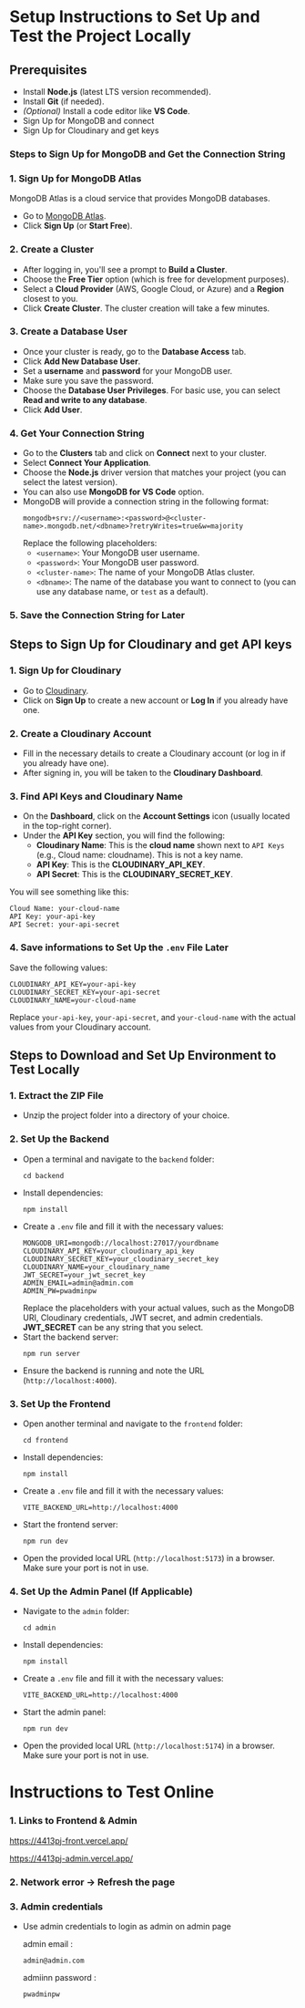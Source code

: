 
# Setup Instructions to Set Up and Test the Project Locally

## Prerequisites
- Install **Node.js** (latest LTS version recommended).
- Install **Git** (if needed).
- *(Optional)* Install a code editor like **VS Code**.
- Sign Up for MongoDB and connect
- Sign Up for Cloudinary and get keys

### Steps to Sign Up for MongoDB and Get the Connection String

### 1. **Sign Up for MongoDB Atlas**
MongoDB Atlas is a cloud service that provides MongoDB databases.

- Go to [MongoDB Atlas](https://www.mongodb.com/cloud/atlas).
- Click **Sign Up** (or **Start Free**).

### 2. **Create a Cluster**
- After logging in, you'll see a prompt to **Build a Cluster**.
- Choose the **Free Tier** option (which is free for development purposes).
- Select a **Cloud Provider** (AWS, Google Cloud, or Azure) and a **Region** closest to you.
- Click **Create Cluster**. The cluster creation will take a few minutes.

### 3. **Create a Database User**
- Once your cluster is ready, go to the **Database Access** tab.
- Click **Add New Database User**.
- Set a **username** and **password** for your MongoDB user.
- Make sure you save the password.
- Choose the **Database User Privileges**. For basic use, you can select **Read and write to any database**.
- Click **Add User**.

### 4. **Get Your Connection String**
- Go to the **Clusters** tab and click on **Connect** next to your cluster.
- Select **Connect Your Application**.
- Choose the **Node.js** driver version that matches your project (you can select the latest version).
- You can also use **MongoDB for VS Code** option.
- MongoDB will provide a connection string in the following format:
  ```
  mongodb+srv://<username>:<password>@<cluster-name>.mongodb.net/<dbname>?retryWrites=true&w=majority
  ```
  Replace the following placeholders:
  - `<username>`: Your MongoDB user username.
  - `<password>`: Your MongoDB user password.
  - `<cluster-name>`: The name of your MongoDB Atlas cluster.
  - `<dbname>`: The name of the database you want to connect to (you can use any database name, or `test` as a default).

### 5. Save the Connection String for Later


## Steps to Sign Up for Cloudinary and get API keys

### 1. **Sign Up for Cloudinary**
- Go to [Cloudinary](https://cloudinary.com/).
- Click on **Sign Up** to create a new account or **Log In** if you already have one.

### 2. **Create a Cloudinary Account**
- Fill in the necessary details to create a Cloudinary account (or log in if you already have one).
- After signing in, you will be taken to the **Cloudinary Dashboard**.

### 3. **Find API Keys and Cloudinary Name**
- On the **Dashboard**, click on the **Account Settings** icon (usually located in the top-right corner).
- Under the **API Key** section, you will find the following:
  - **Cloudinary Name**: This is the **cloud name** shown next to `API Keys` (e.g., Cloud name: cloudname). This is not a key name.
  - **API Key**: This is the **CLOUDINARY_API_KEY**.
  - **API Secret**: This is the **CLOUDINARY_SECRET_KEY**.


You will see something like this:
```
Cloud Name: your-cloud-name
API Key: your-api-key
API Secret: your-api-secret
```

### 4. **Save informations to Set Up the `.env` File Later**
Save the following values:
```
CLOUDINARY_API_KEY=your-api-key
CLOUDINARY_SECRET_KEY=your-api-secret
CLOUDINARY_NAME=your-cloud-name
```
Replace `your-api-key`, `your-api-secret`, and `your-cloud-name` with the actual values from your Cloudinary account.



## Steps to Download and Set Up Environment to Test Locally

### 1. Extract the ZIP File
- Unzip the project folder into a directory of your choice.

### 2. Set Up the Backend
- Open a terminal and navigate to the `backend` folder:
  ```
  cd backend
  ```
- Install dependencies:
  ```
  npm install
  ```
- Create a `.env` file and fill it with the necessary values:
  ```
  MONGODB_URI=mongodb://localhost:27017/yourdbname
  CLOUDINARY_API_KEY=your_cloudinary_api_key
  CLOUDINARY_SECRET_KEY=your_cloudinary_secret_key
  CLOUDINARY_NAME=your_cloudinary_name
  JWT_SECRET=your_jwt_secret_key
  ADMIN_EMAIL=admin@admin.com
  ADMIN_PW=pwadminpw
  ```
  Replace the placeholders with your actual values, such as the MongoDB URI, Cloudinary credentials, JWT secret, and admin credentials. **JWT_SECRET** can be any string that you select.
- Start the backend server:
  ```
  npm run server
  ```
- Ensure the backend is running and note the URL (`http://localhost:4000`).

### 3. Set Up the Frontend
- Open another terminal and navigate to the `frontend` folder:
  ```
  cd frontend
  ```
- Install dependencies:
  ```
  npm install
  ```
- Create a `.env` file and fill it with the necessary values:
  ```
  VITE_BACKEND_URL=http://localhost:4000
  ```
- Start the frontend server:
  ```
  npm run dev
  ```
- Open the provided local URL (`http://localhost:5173`) in a browser. Make sure your port is not in use.

### 4. Set Up the Admin Panel (If Applicable)
- Navigate to the `admin` folder:
  ```
  cd admin
  ```
- Install dependencies:
  ```
  npm install
  ```
- Create a `.env` file and fill it with the necessary values:
  ```
  VITE_BACKEND_URL=http://localhost:4000
  ```
- Start the admin panel:
  ```
  npm run dev
  ```
- Open the provided local URL (`http://localhost:5174`) in a browser. Make sure your port is not in use.





# Instructions to Test Online

### 1. Links to Frontend & Admin

  https://4413pj-front.vercel.app/

  https://4413pj-admin.vercel.app/

### 2. Network error -> Refresh the page
### 3. Admin credentials
- Use admin credentials to login as admin on admin page

  admin email :
  ```
  admin@admin.com
  ```
  admiinn password :
  ```
  pwadminpw
  ```

